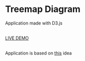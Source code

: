<h1>Treemap Diagram</h1>

<p>Application made with D3.js</p>
<br>
<a href="">LIVE DEMO</a>
<br>
<br>
<p>Application is based on <a href="https://www.freecodecamp.org/learn/data-visualization/data-visualization-projects/visualize-data-with-a-treemap-diagram">this</a> idea</p>

